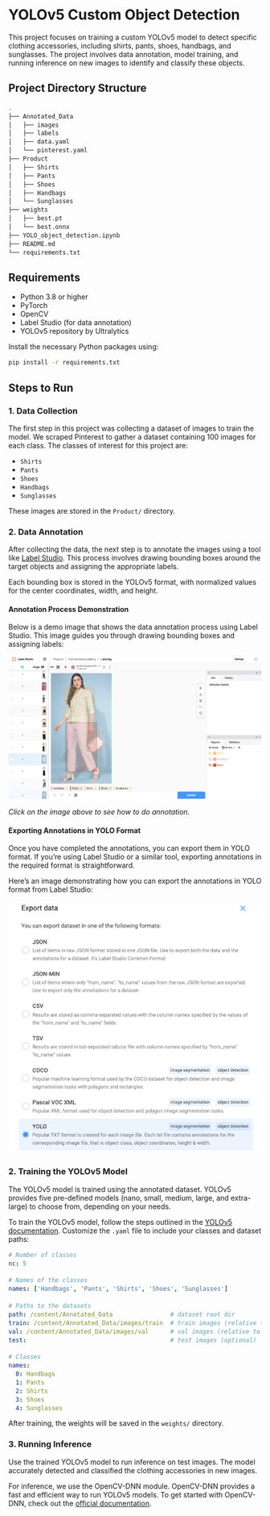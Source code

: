 # YOLOv5 Custom Object Detection 

This project focuses on training a custom YOLOv5 model to detect specific clothing accessories, including shirts, pants, shoes, handbags, and sunglasses. The project involves data annotation, model training, and running inference on new images to identify and classify these objects.

## Project Directory Structure

```bash
.
├── Annotated_Data
│   ├── images
│   ├── labels
│   ├── data.yaml
│   └── pinterest.yaml
├── Product
│   ├── Shirts
│   ├── Pants
│   ├── Shoes
│   ├── Handbags
│   └── Sunglasses
├── weights
│   ├── best.pt
│   └── best.onnx
├── YOLO_object_detection.ipynb
├── README.md
└── requirements.txt

```

## Requirements

- Python 3.8 or higher
- PyTorch
- OpenCV
- Label Studio (for data annotation)
- YOLOv5 repository by Ultralytics

Install the necessary Python packages using:

```bash
pip install -r requirements.txt
```

## Steps to Run

### 1. Data Collection

The first step in this project was collecting a dataset of images to train the model. We scraped Pinterest to gather a dataset containing 100 images for each class. The classes of interest for this project are:

- `Shirts`
- `Pants`
- `Shoes`
- `Handbags`
- `Sunglasses`

These images are stored in the `Product/` directory.

### 2. Data Annotation

After collecting the data, the next step is to annotate the images using a tool like [Label Studio](https://labelstud.io/). This process involves drawing bounding boxes around the target objects and assigning the appropriate labels.

Each bounding box is stored in the YOLOv5 format, with normalized values for the center coordinates, width, and height.

#### **Annotation Process Demonstration**


Below is a demo image that shows the data annotation process using Label Studio. This image guides you through drawing bounding boxes and assigning labels:

![Data Annotation Demo](utils/images/image1.png)

*Click on the image above to see how to do annotation.*

#### **Exporting Annotations in YOLO Format**

Once you have completed the annotations, you can export them in YOLO format. If you’re using Label Studio or a similar tool, exporting annotations in the required format is straightforward.

Here’s an image demonstrating how you can export the annotations in YOLO format from Label Studio:


![Export Annotations in YOLO Format](utils/images/studiooptions.png)


### 2. Training the YOLOv5 Model

The YOLOv5 model is trained using the annotated dataset. YOLOv5 provides five pre-defined models (nano, small, medium, large, and extra-large) to choose from, depending on your needs.

To train the YOLOv5 model, follow the steps outlined in the [YOLOv5 documentation](https://colab.research.google.com/github/ultralytics/yolov5/blob/master/tutorial.ipynb#scrollTo=ZY2VXXXu74w5). Customize the `.yaml` file to include your classes and dataset paths:

```yaml
# Number of classes
nc: 5

# Names of the classes
names: ['Handbags', 'Pants', 'Shirts', 'Shoes', 'Sunglasses']

# Paths to the datasets
path: /content/Annotated_Data                # dataset root dir
train: /content/Annotated_Data/images/train  # train images (relative to 'path') 450 images
val: /content/Annotated_Data/images/val      # val images (relative to 'path') 50 images
test:                                        # test images (optional)

# Classes
names:
  0: Handbags
  1: Pants
  2: Shirts
  3: Shoes
  4: Sunglasses
```

After training, the weights will be saved in the `weights/` directory.

### 3. Running Inference

Use the trained YOLOv5 model to run inference on test images. The model accurately detected and classified the clothing accessories in new images.

For inference, we use the OpenCV-DNN module. OpenCV-DNN provides a fast and efficient way to run YOLOv5 models. To get started with OpenCV-DNN, check out the [official documentation](https://learnopencv.com/object-detection-using-yolov5-and-opencv-dnn-in-c-and-python/).

